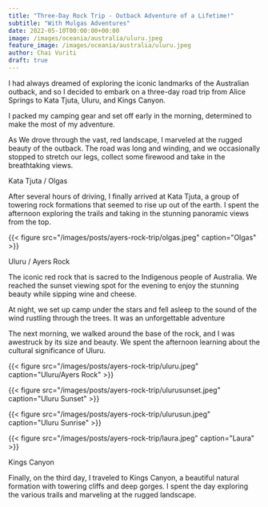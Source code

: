 ```yaml
---
title: "Three-Day Rock Trip - Outback Adventure of a Lifetime!"
subtitle: "With Mulgas Adventures"
date: 2022-05-10T00:00:00+00:00
image: /images/oceania/australia/uluru.jpeg
feature_image: /images/oceania/australia/uluru.jpeg
author: Chai Vuriti
draft: true
---
```

I had always dreamed of exploring the iconic landmarks of the Australian outback, and so I decided to embark on a three-day road trip from Alice Springs to Kata Tjuta, Uluru, and Kings Canyon. 

I packed my camping gear and set off early in the morning, determined to make the most of my adventure.

As We drove through the vast, red landscape, I marveled at the rugged beauty of the outback. The road was long and winding, and we occasionally stopped to stretch our legs, collect some firewood and take in the breathtaking views.

Kata Tjuta / Olgas

After several hours of driving, I finally arrived at Kata Tjuta, a group of towering rock formations that seemed to rise up out of the earth. I spent the afternoon exploring the trails and taking in the stunning panoramic views from the top.

{{< figure src="/images/posts/ayers-rock-trip/olgas.jpeg" caption="Olgas" >}}

Uluru / Ayers Rock

The iconic red rock that is sacred to the Indigenous people of Australia. We reached the sunset viewing spot for the evening to enjoy the stunning beauty while sipping wine and cheese. 

At night, we set up camp under the stars and fell asleep to the sound of the wind rustling through the trees. It was an unforgettable adventure

The next morning, we walked around the base of the rock, and I was awestruck by its size and beauty. We spent the afternoon learning about the cultural significance of Uluru.

{{< figure src="/images/posts/ayers-rock-trip/uluru.jpeg" caption="Uluru/Ayers Rock" >}}

{{< figure src="/images/posts/ayers-rock-trip/ulurusunset.jpeg" caption="Uluru Sunset" >}}

{{< figure src="/images/posts/ayers-rock-trip/ulurusun.jpeg" caption="Uluru Sunrise" >}}

{{< figure src="/images/posts/ayers-rock-trip/laura.jpeg" caption="Laura" >}}

Kings Canyon

Finally, on the third day, I traveled to Kings Canyon, a beautiful natural formation with towering cliffs and deep gorges. I spent the day exploring the various trails and marveling at the rugged landscape.



